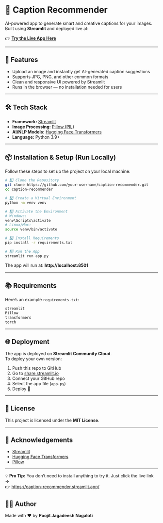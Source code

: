 # 📸 Caption Recommender

AI-powered app to generate smart and creative captions for your images.  
Built using **Streamlit** and deployed live at:  

👉 **[Try the Live App Here](https://caption-recommender.streamlit.app/)**  

---

## 🚀 Features
- Upload an image and instantly get AI-generated caption suggestions  
- Supports JPG, PNG, and other common formats  
- Clean and responsive UI powered by Streamlit  
- Runs in the browser — no installation needed for users  

---

## 🛠️ Tech Stack
- **Framework:** [Streamlit](https://streamlit.io/)  
- **Image Processing:** [Pillow (PIL)](https://python-pillow.org/)  
- **AI/NLP Models:** [Hugging Face Transformers](https://huggingface.co/)  
- **Language:** Python 3.9+  

---

## 📦 Installation & Setup (Run Locally)

Follow these steps to set up the project on your local machine:

```bash
# 1️⃣ Clone the Repository
git clone https://github.com/your-username/caption-recommender.git
cd caption-recommender

# 2️⃣ Create a Virtual Environment
python -m venv venv

# 3️⃣ Activate the Environment
# Windows:
venv\Scripts\activate
# Linux/Mac:
source venv/bin/activate

# 4️⃣ Install Requirements
pip install -r requirements.txt

# 5️⃣ Run the App
streamlit run app.py
```

The app will run at: **http://localhost:8501**

---

## 📚 Requirements

Here’s an example `requirements.txt`:

```txt
streamlit
Pillow
transformers
torch
```

---

## 🌐 Deployment

The app is deployed on **Streamlit Community Cloud**.  
To deploy your own version:

1. Push this repo to GitHub  
2. Go to [share.streamlit.io](https://share.streamlit.io)  
3. Connect your GitHub repo  
4. Select the app file (`app.py`)  
5. Deploy 🚀  

---

## 📄 License
This project is licensed under the **MIT License**.

---

## 🙌 Acknowledgements
- [Streamlit](https://streamlit.io/)  
- [Hugging Face Transformers](https://huggingface.co/)  
- [Pillow](https://python-pillow.org/)  

---

💡 **Pro Tip:** You don’t need to install anything to try it. Just click the live link →  
👉 https://caption-recommender.streamlit.app/

## 👨‍💻 Author

Made with ❤️ by **Poojit Jagadeesh Nagaloti**

